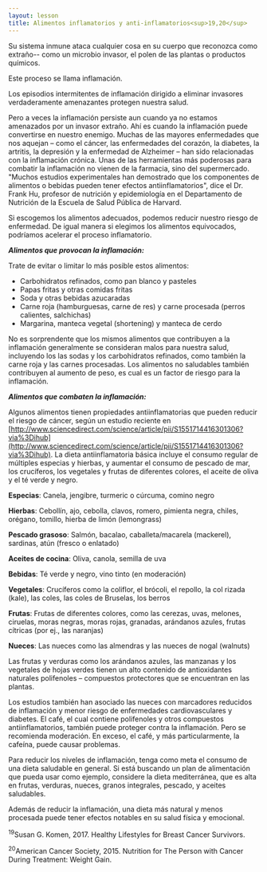 ```yaml
---
layout: lesson
title: Alimentos inflamatorios y anti-inflamatorios<sup>19,20</sup>
---
```

Su sistema inmune ataca cualquier cosa en su cuerpo que reconozca como extraño-- como un microbio invasor, el polen de las plantas o productos químicos.

Este proceso se llama inflamación. 

Los episodios intermitentes de inflamación dirigido a eliminar invasores verdaderamente amenazantes protegen nuestra salud. 

Pero a veces la inflamación persiste aun cuando ya no estamos amenazados por un invasor extraño. Ahí es cuando la inflamación puede convertirse en nuestro enemigo. Muchas de las mayores enfermedades que nos aquejan – como el cáncer, las enfermedades del corazón, la diabetes, la artritis, la depresión y la enfermedad de Alzheimer – han sido relacionadas con la inflamación crónica.
Unas de las herramientas más poderosas para combatir la inflamación no vienen de la farmacia, sino del supermercado. "Muchos estudios experimentales han demostrado que los componentes de alimentos o bebidas pueden tener efectos antiinflamatorios", dice el Dr. Frank Hu, profesor de nutrición y epidemiología en el Departamento de Nutrición de la Escuela de Salud Pública de Harvard.
		
Si escogemos los alimentos adecuados, podemos reducir nuestro riesgo de enfermedad. De igual manera si elegimos los alimentos equivocados, podríamos acelerar el proceso inflamatorio.


***Alimentos que provocan la inflamación:***

Trate de evitar o limitar lo más posible estos alimentos:

* Carbohidratos refinados, como pan blanco y pasteles
* Papas fritas y otras comidas fritas
* Soda y otras bebidas azucaradas
* Carne roja (hamburguesas, carne de res) y carne procesada (perros calientes, salchichas)
* Margarina, manteca vegetal (shortening) y manteca de cerdo

No es sorprendente que los mismos alimentos que contribuyen a la inflamación generalmente se consideran malos para nuestra salud, incluyendo los las sodas y los carbohidratos refinados, como también la carne roja y las carnes procesadas. Los alimentos no saludables también contribuyen al aumento de peso, es cual es un factor de riesgo para la inflamación.


***Alimentos que combaten la inflamación:***

Algunos alimentos tienen propiedades antiinflamatorias que pueden reducir el riesgo de cáncer, según un estudio reciente en  [http://www.sciencedirect.com/science/article/pii/S1551714416301306?via%3Dihub](http://www.sciencedirect.com/science/article/pii/S1551714416301306?via%3Dihub). La dieta antiinflamatoria básica incluye el consumo regular de múltiples especias y hierbas, y aumentar el consumo de pescado de mar, los crucíferos, los vegetales y frutas de diferentes colores, el aceite de oliva y el té verde y negro.

**Especias**: 	Canela, jengibre, turmeric o cúrcuma, comino negro

**Hierbas**:	Cebollín, ajo, cebolla, clavos, romero, pimienta negra, chiles, orégano, tomillo, hierba de limón (lemongrass)

**Pescado grasoso**:	Salmón, bacalao, caballeta/macarela (mackerel), sardinas, atún (fresco o enlatado)

**Aceites de cocina**:	Oliva, canola, semilla de uva

**Bebidas**:	Té verde y negro, vino tinto (en moderación)

**Vegetales**:	Crucíferos como la coliflor, el brócoli, el repollo, la col rizada (kale), las coles, las coles de Bruselas, los berros

**Frutas**:	Frutas de diferentes colores, como las cerezas, uvas, melones, ciruelas, moras negras, moras rojas, granadas, arándanos azules, frutas cítricas (por ej., las naranjas)

**Nueces**:	Las nueces como las almendras y las nueces de nogal (walnuts)

Las frutas y verduras como los arándanos azules, las manzanas y los vegetales de hojas verdes tienen un alto contenido de antioxidantes naturales polifenoles – compuestos protectores que se encuentran en las plantas.

Los estudios también han asociado las nueces con marcadores reducidos de inflamación y menor riesgo de enfermedades cardiovasculares y diabetes. El café, el cual contiene polifenoles y otros compuestos antiinflamatorios, también puede proteger contra la inflamación. Pero se recomienda moderación. En exceso, el café, y más particularmente, la cafeína, puede causar problemas. 

Para reducir los niveles de inflamación, tenga como meta el consumo de una dieta saludable en general. Si está buscando un plan de alimentación que pueda usar como ejemplo, considere la dieta mediterránea, que es alta en frutas, verduras, nueces, granos integrales, pescado, y aceites saludables.

Además de reducir la inflamación, una dieta más natural y menos procesada puede tener efectos notables en su salud física y emocional.


<sup>19</sup>Susan G. Komen, 2017. Healthy Lifestyles for Breast Cancer Survivors.

<sup>20</sup>American Cancer Society, 2015. Nutrition for The Person with Cancer During Treatment: Weight Gain. 








